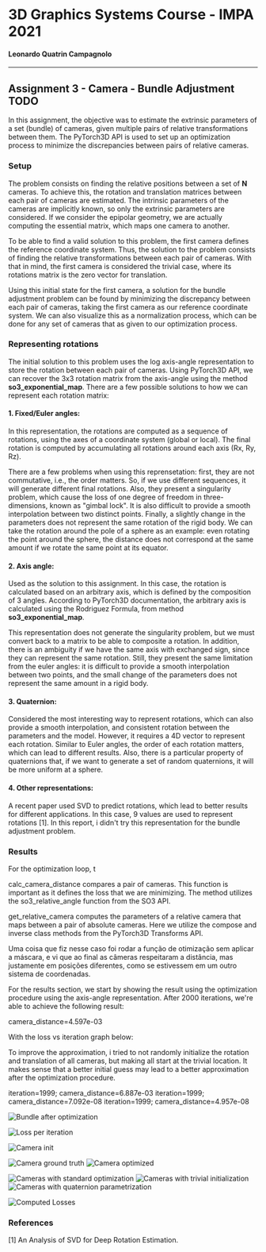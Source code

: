 # 3D Graphics Systems Course - IMPA 2021

#### Leonardo Quatrin Campagnolo

---------

## Assignment 3 - Camera - Bundle Adjustment TODO

In this assignment, the objective was to estimate the extrinsic parameters of a set (bundle) of cameras, given multiple pairs of relative transformations between them. The PyTorch3D API is used to set up an optimization process to minimize the discrepancies between pairs of relative cameras.

### Setup

The problem consists on finding the relative positions between a set of **N** cameras. To achieve this, the rotation and translation matrices between each pair of cameras are estimated. The intrinsic parameters of the cameras are implicitly known, so only the extrinsic parameters are considered. If we consider the epipolar geometry, we are actually computing the essential matrix, which maps one camera to another. 
 
To be able to find a valid solution to this problem, the first camera defines the reference coordinate system. Thus, the solution to the problem consists of finding the relative transformations between each pair of cameras. With that in mind, the first camera is considered the trivial case, where its rotations matrix is the zero vector for translation.

Using this initial state for the first camera, a solution for the bundle adjustment problem can be found by minimizing the discrepancy between each pair of cameras, taking the first camera as our reference coordinate system. We can also visualize this as a normalization process, which can be done for any set of cameras that as given to our optimization process.

### Representing rotations

The initial solution to this problem uses the log axis-angle representation to store the rotation between each pair of cameras. Using PyTorch3D API, we can recover the 3x3 rotation matrix from the axis-angle using the method **so3_exponential_map**. There are a few possible solutions to how we can represent each rotation matrix:

#### 1. Fixed/Euler angles:

In this representation, the rotations are computed as a sequence of rotations, using the axes of a coordinate system (global or local). The final rotation is computed by accumulating all rotations around each axis (Rx, Ry, Rz). 

There are a few problems when using this reprensetation: first, they are not commutative, i.e., the order matters. So, if we use different sequences, it will generate different final rotations. Also, they present a singularity problem, which cause the loss of one degree of freedom in three-dimensions, known as "gimbal lock". It is also difficult to provide a smooth interpolation between two distinct points. Finally, a slightly change in the parameters does not represent the same rotation of the rigid body. We can take the rotation around the pole of a sphere as an example: even rotating the point around the sphere, the distance does not correspond at the same amount if we rotate the same point at its equator.

#### 2. Axis angle:

Used as the solution to this assignment. In this case, the rotation is calculated based on an arbitrary axis, which is defined by the composition of 3 angles. According to PyTorch3D documentation, the arbitrary axis is calculated using the Rodriguez Formula, from method **so3_exponential_map**.

This representation does not generate the singularity problem, but we must convert back to a matrix to be able to composite a rotation. In addition, there is an ambiguity if we have the same axis with exchanged sign, since they can represent the same rotation. Still, they present the same limitation from the euler angles: it is difficult to provide a smooth interpolation between two points, and the small change of the parameters does not represent the same amount in a rigid body.

#### 3. Quaternion:

Considered the most interesting way to represent rotations, which can also provide a smooth interpolation, and consistent rotation between the parameters and the model. However, it requires a 4D vector to represent each rotation. Similar to Euler angles, the order of each rotation matters, which can lead to different results. Also, there is a particular property of quaternions that, if we want to generate a set of random quaternions, it will be more uniform at a sphere.

#### 4. Other representations:

A recent paper used SVD to predict rotations, which lead to better results for different applications. In this case, 9 values are used to represent rotations [1]. In this report, i didn't try this representation for the bundle adjustment problem.

### Results

For the optimization loop, t

calc_camera_distance compares a pair of cameras. This function is important as it defines the loss that we are minimizing. The method utilizes the so3_relative_angle function from the SO3 API.

get_relative_camera computes the parameters of a relative camera that maps between a pair of absolute cameras. Here we utilize the compose and inverse class methods from the PyTorch3D Transforms API.


Uma coisa que fiz nesse caso foi rodar a função de otimização sem aplicar a máscara, e vi que ao final as câmeras respeitaram a distância, mas justamente em posições diferentes, como se estivessem em um outro sistema de coordenadas.

For the results section, we start by showing the result using the optimization procedure using the axis-angle representation. After 2000 iterations, we're able to achieve the following result:




camera_distance=4.597e-03

With the loss vs iteration graph below:



To improve the approximation, i tried to not randomly initialize the rotation and translation of all cameras, but making all start at the trivial location. It makes sense that a better initial guess may lead to a better approximation after the optimization procedure.


iteration=1999; camera_distance=6.887e-03
iteration=1999; camera_distance=7.092e-08
iteration=1999; camera_distance=4.957e-08







![Bundle after optimization](imgs/a3/camera_1.png)

![Loss per iteration](imgs/a3/loss.png)

![Camera init](imgs/a3/init.png)

![Camera ground truth](imgs/a3/gt.png)
![Camera optimized](imgs/a3/approx.png)

![Cameras with standard optimization](imgs/a3/camera_std.png)
![Cameras with trivial initialization](imgs/a3/camera_init.png)
![Cameras with quaternion parametrization](imgs/a3/camera_quat.png)

![Computed Losses](imgs/a3/all_losses.png)

### References

[1] An Analysis of SVD for Deep Rotation Estimation.




